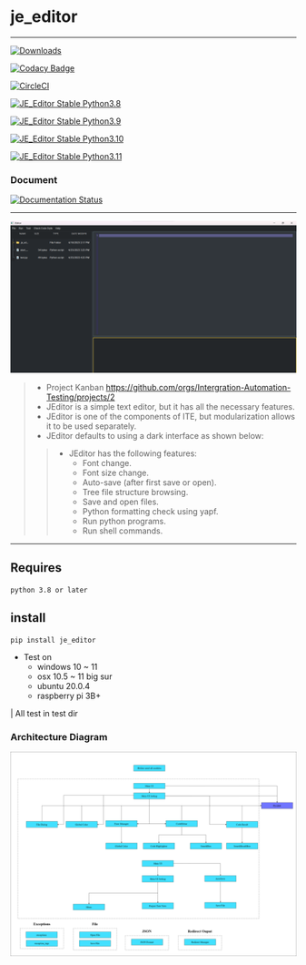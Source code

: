 # je_editor

---

[![Downloads](https://static.pepy.tech/badge/je-editor)](https://pepy.tech/project/je-editor)


[![Codacy Badge](https://app.codacy.com/project/badge/Grade/825a90622a224207be4abe869775b50a)](https://www.codacy.com/gh/JE-Chen/je_editor/dashboard?utm_source=github.com&amp;utm_medium=referral&amp;utm_content=JE-Chen/je_editor&amp;utm_campaign=Badge_Grade)

[![CircleCI](https://dl.circleci.com/status-badge/img/gh/Intergration-Automation-Testing/je_editor/tree/main.svg?style=svg)](https://dl.circleci.com/status-badge/redirect/gh/Intergration-Automation-Testing/je_editor/tree/main)

[![JE_Editor Stable Python3.8](https://github.com/Intergration-Automation-Testing/je_editor/actions/workflows/je-editor-github-actions_stable_python3_8.yml/badge.svg)](https://github.com/Intergration-Automation-Testing/je_editor/actions/workflows/je-editor-github-actions_stable_python3_8.yml)

[![JE_Editor Stable Python3.9](https://github.com/Intergration-Automation-Testing/je_editor/actions/workflows/je-editor-github-actions_stable_python3_9.yml/badge.svg)](https://github.com/Intergration-Automation-Testing/je_editor/actions/workflows/je-editor-github-actions_stable_python3_9.yml)

[![JE_Editor Stable Python3.10](https://github.com/Intergration-Automation-Testing/je_editor/actions/workflows/je-editor-github-actions_stable_python3_10.yml/badge.svg)](https://github.com/Intergration-Automation-Testing/je_editor/actions/workflows/je-editor-github-actions_stable_python3_10.yml)

[![JE_Editor Stable Python3.11](https://github.com/Intergration-Automation-Testing/je_editor/actions/workflows/je-editor-github-actions_stable_python3_11.yml/badge.svg)](https://github.com/Intergration-Automation-Testing/je_editor/actions/workflows/je-editor-github-actions_stable_python3_11.yml)

### Document

[![Documentation Status](https://readthedocs.org/projects/je-editor/badge/?version=latest)](https://je-editor.readthedocs.io/en/latest/?badge=latest)

---


![Editor Picture](image/JEditor.png)
> * Project Kanban https://github.com/orgs/Intergration-Automation-Testing/projects/2
> * JEditor is a simple text editor, but it has all the necessary features.
> * JEditor is one of the components of ITE, but modularization allows it to be used separately.
> * JEditor defaults to using a dark interface as shown below:
>> * JEditor has the following features:
>>    * Font change.
>>    * Font size change.
>>    * Auto-save (after first save or open).
>>    * Tree file structure browsing.
>>    * Save and open files.
>>    * Python formatting check using yapf.
>>    * Run python programs.
>>    * Run shell commands.

---

## Requires

```
python 3.8 or later
```

## install

```commandline
pip install je_editor
```

* Test on
    * windows 10 ~ 11
    * osx 10.5 ~ 11 big sur
    * ubuntu 20.0.4
    * raspberry pi 3B+

| All test in test dir

### Architecture Diagram
![Architecture Diagram](architecture_diagram/JEditor_Architecture.drawio.png)
